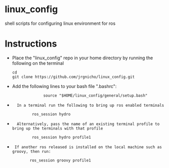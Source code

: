 linux_config
============
shell scripts for configuring linux environment for ros

Instructions
============
+	Place the "linux_config" repo in your home directory by running the following on the terminal
		
		cd
		git clone https://github.com/jrgnicho/linux_config.git	

+	Add the following lines to your bash file ".bashrc":
	
```
                 source "$HOME/linux_config/general/setup.bash"
```                 
                            
		
+       In a terminal run the following to bring up ros enabled terminals

```
	        ros_session hydro
```	        
	        
            
+       Alternatively, pass the name of an existing terminal profile to bring up the terminals with that profile

```
	        ros_session hydro profile1
```	        

            
            
+      If another ros released is installed on the local machine such as groovy, then run:

```
	       ros_session groovy profile1
```
